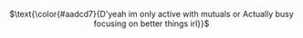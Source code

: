 <div align="center">

$\text{\color{#aadcd7}{D'yeah im only active with mutuals or Actually busy focusing on better things irl}}$

</p>
